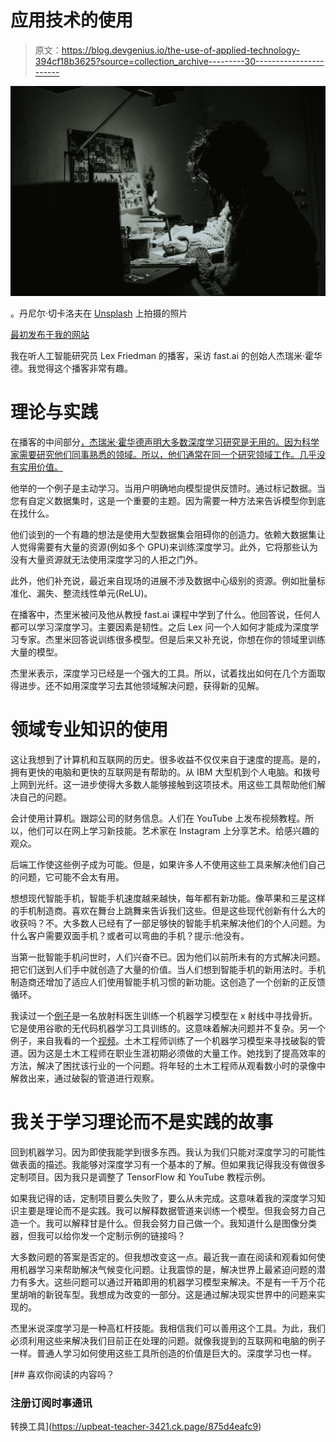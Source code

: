 # 应用技术的使用

> 原文：<https://blog.devgenius.io/the-use-of-applied-technology-394cf18b3625?source=collection_archive---------30----------------------->

![](img/8749fe1e9256e9319701d41452ca5102.png)

。丹尼尔·切卡洛夫在 [Unsplash](https://unsplash.com?utm_source=medium&utm_medium=referral) 上拍摄的照片

[最初发布于我的网站](https://www.tobiolabode.com/blog/2020/7/6/the-use-of-applied-technology)

我在听人工智能研究员 Lex Friedman 的播客，采访 fast.ai 的创始人杰瑞米·霍华德。我觉得这个播客非常有趣。

# 理论与实践

在播客的中间部分[，杰瑞米·霍华德声明大多数深度学习研究是无用的。因为科学家需要研究他们同事熟悉的领域。所以，他们通常在同一个研究领域工作。几乎没有实用价值。](https://youtu.be/J6XcP4JOHmk?t=2460)

他举的一个例子是主动学习。当用户明确地向模型提供反馈时。通过标记数据。当您有自定义数据集时，这是一个重要的主题。因为需要一种方法来告诉模型你到底在找什么。

他们谈到的一个有趣的想法是使用大型数据集会阻碍你的创造力。依赖大数据集让人觉得需要有大量的资源(例如多个 GPU)来训练深度学习。此外，它将那些认为没有大量资源就无法使用深度学习的人拒之门外。

此外，他们补充说，最近来自现场的进展不涉及数据中心级别的资源。例如批量标准化、漏失、整流线性单元(ReLU)。

在播客中，杰里米被问及他从教授 fast.ai 课程中学到了什么。他回答说，任何人都可以学习深度学习。主要因素是韧性。之后 Lex 问一个人如何才能成为深度学习专家。杰里米回答说训练很多模型。但是后来又补充说，你想在你的领域里训练大量的模型。

杰里米表示，深度学习已经是一个强大的工具。所以，试着找出如何在几个方面取得进步。还不如用深度学习去其他领域解决问题，获得新的见解。

# 领域专业知识的使用

这让我想到了计算机和互联网的历史。很多收益不仅仅来自于速度的提高。是的，拥有更快的电脑和更快的互联网是有帮助的。从 IBM 大型机到个人电脑。和拨号上网到光纤。这一进步使得大多数人能够接触到这项技术。用这些工具帮助他们解决自己的问题。

会计使用计算机。跟踪公司的财务信息。人们在 YouTube 上发布视频教程。所以，他们可以在网上学习新技能。艺术家在 Instagram 上分享艺术。给感兴趣的观众。

后端工作使这些例子成为可能。但是，如果许多人不使用这些工具来解决他们自己的问题，它可能不会太有用。

想想现代智能手机，智能手机速度越来越快，每年都有新功能。像苹果和三星这样的手机制造商。喜欢在舞台上跳舞来告诉我们这些。但是这些现代创新有什么大的收获吗？不。大多数人已经有了一部足够快的智能手机来解决他们的个人问题。为什么客户需要双面手机？或者可以弯曲的手机？提示:他没有。

当第一批智能手机问世时，人们兴奋不已。因为他们以前所未有的方式解决问题。把它们送到人们手中就创造了大量的价值。当人们想到智能手机的新用法时。手机制造商还增加了适应人们使用智能手机习惯的新功能。这创造了一个创新的正反馈循环。

我读过一个[例子](https://blog.tensorflow.org/2020/03/using-tensorflowjs-to-deploy-radiology-based-image-search-application.html)是一名放射科医生训练一个机器学习模型在 x 射线中寻找骨折。它是使用谷歌的无代码机器学习工具训练的。这意味着解决问题并不复杂。另一个例子，来自我看的一个[视频](https://youtu.be/XPgnuphxGKY?t=1141)。土木工程师训练了一个机器学习模型来寻找破裂的管道。因为这是土木工程师在职业生涯初期必须做的大量工作。她找到了提高效率的方法，解决了困扰该行业的一个问题。将年轻的土木工程师从观看数小时的录像中解救出来，通过破裂的管道进行观察。

# 我关于学习理论而不是实践的故事

回到机器学习。因为即使我能学到很多东西。我认为我们只能对深度学习的可能性做表面的描述。我能够对深度学习有一个基本的了解。但如果我记得我没有做很多定制项目。因为我只是调整了 TensorFlow 和 YouTube 教程示例。

如果我记得的话，定制项目要么失败了，要么从未完成。这意味着我的深度学习知识主要是理论而不是实践。我可以解释数据管道来训练一个模型。但我会努力自己造一个。我可以解释甘是什么。但我会努力自己做一个。我知道什么是图像分类器，但我可以给你发一个定制示例的链接吗？

大多数问题的答案是否定的。但我想改变这一点。最近我一直在阅读和观看如何使用机器学习来帮助解决气候变化问题。让我震惊的是，解决世界上最紧迫问题的潜力有多大。这些问题可以通过开箱即用的机器学习模型来解决。不是有一千万个花里胡哨的新锐车型。我想成为改变的一部分。这是通过解决现实世界中的问题来实现的。

杰里米说深度学习是一种高杠杆技能。我相信我们可以善用这个工具。为此，我们必须利用这些来解决我们目前正在处理的问题。就像我提到的互联网和电脑的例子一样。普通人学习如何使用这些工具所创造的价值是巨大的。深度学习也一样。

 [## 喜欢你阅读的内容吗？

### 注册订阅时事通讯

转换工具](https://upbeat-teacher-3421.ck.page/875d4eafc9)